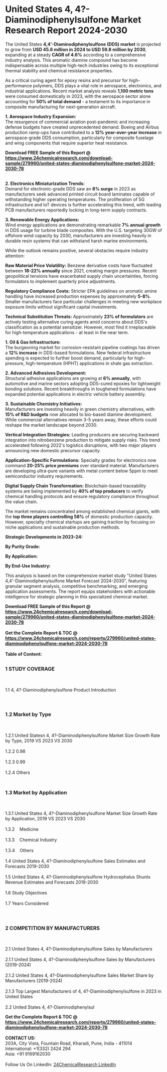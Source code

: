 <h1>United States 4, 4?-Diaminodiphenylsulfone Market Research Report 2024-2030</h1><p>The United States <strong>4,4'-Diaminodiphenylsulfone (DDS) market</strong> is projected to grow from <strong>USD 45.6 million in 2024 to USD 59.8 million by 2030</strong>, expanding at a steady <strong>CAGR of 4.6%</strong> according to a comprehensive industry analysis. This aromatic diamine compound has become indispensable across multiple high-tech industries owing to its exceptional thermal stability and chemical resistance properties.</p><p>As a critical curing agent for epoxy resins and precursor for high-performance polymers, DDS plays a vital role in aerospace, electronics, and industrial applications. Recent market analysis reveals <strong>1,100 metric tons</strong> were consumed domestically in 2023, with the aerospace sector alone accounting for <strong>50% of total demand</strong> - a testament to its importance in composite manufacturing for next-generation aircraft.</p><p><strong>1. Aerospace Industry Expansion:</strong><br>
The resurgence of commercial aviation post-pandemic and increasing defense budgets have created unprecedented demand. Boeing and Airbus production ramp-ups have contributed to a <strong>12% year-over-year increase</strong> in aerospace-grade DDS consumption, particularly for composite fuselage and wing components that require superior heat resistance.</p><div><b>Download FREE Sample of this Report @ 
            <a href="https://www.24chemicalresearch.com/download-sample/279960/united-states-diaminodiphenylsulfone-market-2024-2030-78">
            https://www.24chemicalresearch.com/download-sample/279960/united-states-diaminodiphenylsulfone-market-2024-2030-78</a></b></div><br><p><strong>2. Electronics Miniaturization Trends:</strong><br>
Demand for electronic-grade DDS saw an <strong>8% surge</strong> in 2023 as manufacturers seek advanced printed circuit board laminates capable of withstanding higher operating temperatures. The proliferation of 5G infrastructure and IoT devices is further accelerating this trend, with leading PCB manufacturers reportedly locking in long-term supply contracts.</p><p><strong>3. Renewable Energy Applications:</strong><br>
Wind energy applications are demonstrating remarkable <strong>7% annual growth</strong> in DDS usage for turbine blade composites. With the U.S. targeting 30GW of offshore wind capacity by 2030, manufacturers are investing heavily in durable resin systems that can withstand harsh marine environments.</p><p>While the outlook remains positive, several obstacles require industry attention:</p><p><strong>Raw Material Price Volatility:</strong> Benzene derivative costs have fluctuated between <strong>18-22% annually</strong> since 2021, creating margin pressures. Recent geopolitical tensions have exacerbated supply chain uncertainties, forcing formulators to implement quarterly price adjustments.</p><p><strong>Regulatory Compliance Costs:</strong> Stricter EPA guidelines on aromatic amine handling have increased production expenses by approximately <strong>5-8%</strong>. Smaller manufacturers face particular challenges in meeting new workplace exposure limits without significant capital investments.</p><p><strong>Technical Substitution Threats:</strong> Approximately <strong>23% of formulators</strong> are actively testing alternative curing agents amid concerns about DDS's classification as a potential sensitizer. However, most find it irreplaceable for high-temperature applications - at least in the near term.</p><p><strong>1. Oil &amp; Gas Infrastructure:</strong><br>
The burgeoning market for corrosion-resistant pipeline coatings has driven a <strong>12% increase</strong> in DDS-based formulations. New federal infrastructure spending is expected to further boost demand, particularly for high-pressure, high-temperature (HPHT) applications in shale gas extraction.</p><p><strong>2. Advanced Adhesives Development:</strong><br>
Structural adhesive applications are growing at <strong>6% annually</strong>, with automotive and marine sectors adopting DDS-cured epoxies for lightweight bonding solutions. Recent breakthroughs in toughened formulations have expanded potential applications in electric vehicle battery assembly.</p><p><strong>3. Sustainable Chemistry Initiatives:</strong><br>
Manufacturers are investing heavily in green chemistry alternatives, with <strong>15% of R&amp;D budgets</strong> now allocated to bio-based diamine development. While commercial alternatives remain 3-5 years away, these efforts could reshape the market landscape beyond 2030.</p><p><strong>Vertical Integration Strategies:</strong> Leading producers are securing backward integration into nitrobenzene production to mitigate supply risks. This trend accelerated following 2022's logistics disruptions, with two major players announcing new domestic precursor capacity.</p><p><strong>Application-Specific Formulations:</strong> Specialty grades for electronics now command <strong>20-25% price premiums</strong> over standard material. Manufacturers are developing ultra-pure variants with metal content below 5ppm to meet semiconductor industry requirements.</p><p><strong>Digital Supply Chain Transformation:</strong> Blockchain-based traceability systems are being implemented by <strong>40% of top producers</strong> to verify chemical handling protocols and ensure regulatory compliance throughout the value chain.</p><p>The market remains concentrated among established chemical giants, with the <strong>top three players controlling 58%</strong> of domestic production capacity. However, specialty chemical startups are gaining traction by focusing on niche applications and sustainable production methods.</p><p><strong>Strategic Developments in 2023-24:</strong></p><p><strong>By Purity Grade:</strong></p><p><strong>By Application:</strong></p><p><strong>By End-Use Industry:</strong></p><p>This analysis is based on the comprehensive market study "United States 4,4'-Diaminodiphenylsulfone Market Forecast 2024-2030", featuring granular segment analysis, competitive benchmarking, and emerging application assessments. The report equips stakeholders with actionable intelligence for strategic planning in this specialized chemical market.</p><div><b>Download FREE Sample of this Report @ 
            <a href="https://www.24chemicalresearch.com/download-sample/279960/united-states-diaminodiphenylsulfone-market-2024-2030-78">
            https://www.24chemicalresearch.com/download-sample/279960/united-states-diaminodiphenylsulfone-market-2024-2030-78</a></b></div><br><div><b>Get the Complete Report & TOC @ 
            <a href="https://www.24chemicalresearch.com/reports/279960/united-states-diaminodiphenylsulfone-market-2024-2030-78">
            https://www.24chemicalresearch.com/reports/279960/united-states-diaminodiphenylsulfone-market-2024-2030-78</a></b></div><br>
            <b>Table of Content:</b><p><h2><span style="font-size:16px"><strong>1 STUDY COVERAGE</strong></span></h2><br />
<p>1.1 4, 4?-Diaminodiphenylsulfone Product Introduction</p><br />
<h2><span style="font-size:16px"><strong>1.2 Market by Type</strong></span></h2><br />
<p>1.2.1 United Statesn 4, 4?-Diaminodiphenylsulfone Market Size Growth Rate by Type, 2019 VS 2023 VS 2030<br /><br />
1.2.2 0.98&nbsp;&nbsp; &nbsp;<br /><br />
1.2.3 0.99<br /><br />
1.2.4 Others<br /><br />
<h2><span style="font-size:16px"><strong>1.3 Market by Application</strong></span></h2><br />
<p>1.3.1 United States 4, 4?-Diaminodiphenylsulfone Market Size Growth Rate by Application, 2019 VS 2023 VS 2030<br /><br />
1.3.2&nbsp;&nbsp; &nbsp;Medicine<br /><br />
1.3.3&nbsp;&nbsp; &nbsp;Chemical Industry<br /><br />
1.3.4&nbsp;&nbsp; &nbsp;Others<br /><br />
1.4 United States 4, 4?-Diaminodiphenylsulfone Sales Estimates and Forecasts 2019-2030<br /><br />
1.5 United States 4, 4?-Diaminodiphenylsulfone Hydrocephalus Shunts Revenue Estimates and Forecasts 2019-2030<br /><br />
1.6 Study Objectives<br /><br />
1.7 Years Considered</p><br />
<h2><span style="font-size:16px"><strong>2 COMPETITION BY MANUFACTURERS</strong></span></h2><br />
<p>2.1 United States 4, 4?-Diaminodiphenylsulfone Sales by Manufacturers<br /><br />
2.1.1 United States 4, 4?-Diaminodiphenylsulfone Sales by Manufacturers (2019-2024)<br /><br />
2.1.2 United States 4, 4?-Diaminodiphenylsulfone Sales Market Share by Manufacturers (2019-2024)<br /><br />
2.1.3 Top Largest Manufacturers of 4, 4?-Diaminodiphenylsulfone in 2023 in United States<br /><br />
2.2 United States 4, 4?-Diaminodiphenylsul</p><div><b>Get the Complete Report & TOC @ 
            <a href="https://www.24chemicalresearch.com/reports/279960/united-states-diaminodiphenylsulfone-market-2024-2030-78">
            https://www.24chemicalresearch.com/reports/279960/united-states-diaminodiphenylsulfone-market-2024-2030-78</a></b></div><br><b>CONTACT US:</b><br>
            203A, City Vista, Fountain Road, Kharadi, Pune, India - 411014<br>
            International: +1(332) 2424 294<br>
            Asia: +91 9169162030 <br><br>
            Follow Us On LinkedIn: <a href="https://www.linkedin.com/company/24chemicalresearch/">24ChemicalResearch LinkedIn</a>